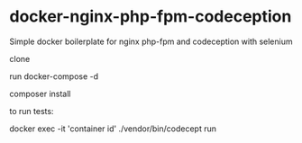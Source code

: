 # docker-nginx-php-fpm-codeception
Simple docker boilerplate for nginx php-fpm and codeception with selenium

clone

run docker-compose -d

composer install

to run tests:


docker exec -it 'container id' ./vendor/bin/codecept run
